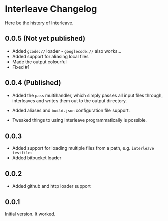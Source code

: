 # Interleave Changelog

Here be the history of Interleave.

## 0.0.5 (Not yet published)

* Added `gcode://` loader - `googlecode://` also works...
* Added support for aliasing local files
* Made the output colourful
* Fixed #1

## 0.0.4 (Published)

* Added the `pass` multihandler, which simply passes all input files through, interleaves and writes them out to the output directory.

* Added aliases and `build.json` configuration file support.

* Tweaked things to using Interleave programmatically is possible.

## 0.0.3

* Added support for loading multiple files from a path, e.g. `interleave testfiles`
* Added bitbucket loader

## 0.0.2

* Added github and http loader support

## 0.0.1

Initial version.  It worked.